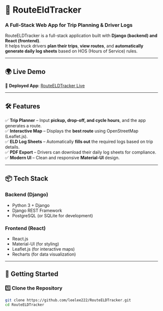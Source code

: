 # 🚛 RouteEldTracker

### **A Full-Stack Web App for Trip Planning & Driver Logs**

RouteELDTracker is a full-stack application built with **Django (backend) and React (frontend)**.  
It helps truck drivers **plan their trips**, **view routes**, and **automatically generate daily log sheets** based on HOS (Hours of Service) rules.

---

## 🌍 **Live Demo**
🔗 **Deployed App**: [RouteELDTracker Live](https://route-eld-tracker-git-main-ilhams-projects-9cb20472.vercel.app/)

---

## 🛠 **Features**
✅ **Trip Planner** – Input **pickup, drop-off, and cycle hours**, and the app generates a route.  
✅ **Interactive Map** – Displays the **best route** using OpenStreetMap (Leaflet.js).  
✅ **ELD Log Sheets** – Automatically **fills out** the required logs based on trip details.  
✅ **PDF Export** – Drivers can download their daily log sheets for compliance.  
✅ **Modern UI** – Clean and responsive **Material-UI** design.  

---

## 📦 **Tech Stack**
### **Backend (Django)**
- Python 3 + Django
- Django REST Framework
- PostgreSQL (or SQLite for development)

### **Frontend (React)**
- React.js
- Material-UI (for styling)
- Leaflet.js (for interactive maps)
- Recharts (for data visualization)

---

## 🚀 **Getting Started**
### **1️⃣ Clone the Repository**
```sh
git clone https://github.com/leelee222/RouteELDTracker.git
cd RouteELDTracker
